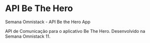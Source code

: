 # API Be The Hero

Semana Omnistack - API Be the Hero App

API de Comunicação para o aplicativo Be The Hero.
Desenvolvido na Semana Omnistack 11.
